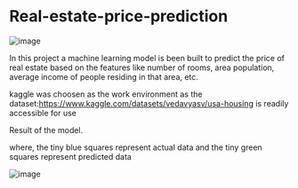 # Real-estate-price-prediction
![image](https://user-images.githubusercontent.com/93869586/169656231-8759f449-aeff-44f2-bdd1-5dc46334c72e.png)

In this project a machine learning model is been built to predict the price of real estate based on the features like number of rooms, area population, average income of people residing in that area, etc.

kaggle was choosen as the work environment as the dataset:https://www.kaggle.com/datasets/vedavyasv/usa-housing is readily accessible for use


Result of the model.

where, the tiny blue squares represent actual data and the tiny green squares represent predicted data


![image](https://user-images.githubusercontent.com/93869586/169656263-0c2b298e-c78e-4291-bdb6-ffb7bff9ae97.png)
